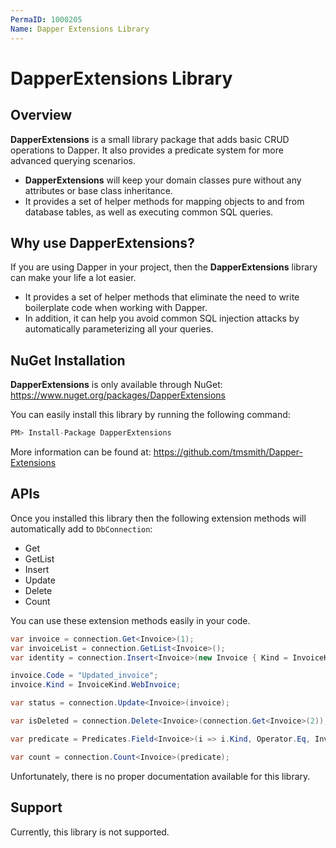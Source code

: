 ```yaml
---
PermaID: 1000205
Name: Dapper Extensions Library
---
```


# DapperExtensions Library

## Overview

**DapperExtensions** is a small library package that adds basic CRUD operations to Dapper. It also provides a predicate system for more advanced querying scenarios. 

 - **DapperExtensions** will keep your domain classes pure without any attributes or base class inheritance.
 - It provides a set of helper methods for mapping objects to and from database tables, as well as executing common SQL queries.

## Why use DapperExtensions?

If you are using Dapper in your project, then the **DapperExtensions** library can make your life a lot easier. 

 - It provides a set of helper methods that eliminate the need to write boilerplate code when working with Dapper. 
 - In addition, it can help you avoid common SQL injection attacks by automatically parameterizing all your queries.

## NuGet Installation

**DapperExtensions** is only available through NuGet: <a href="https://www.nuget.org/packages/DapperExtensions" target="_blank">https://www.nuget.org/packages/DapperExtensions</a>

You can easily install this library by running the following command:

```csharp
PM> Install-Package DapperExtensions 
```

More information can be found at: <a href="https://github.com/tmsmith/Dapper-Extensions" target="_blank">https://github.com/tmsmith/Dapper-Extensions</a>

## APIs

Once you installed this library then the following extension methods will automatically add to `DbConnection`:

- Get
- GetList
- Insert
- Update
- Delete
- Count

You can use these extension methods easily in your code.

```csharp
var invoice = connection.Get<Invoice>(1);
var invoiceList = connection.GetList<Invoice>();
var identity = connection.Insert<Invoice>(new Invoice { Kind = InvoiceKind.WebInvoice, Code = "Insert_Single_1" });

invoice.Code = "Updated_invoice";
invoice.Kind = InvoiceKind.WebInvoice;

var status = connection.Update<Invoice>(invoice);

var isDeleted = connection.Delete<Invoice>(connection.Get<Invoice>(2));

var predicate = Predicates.Field<Invoice>(i => i.Kind, Operator.Eq, InvoiceKind.WebInvoice);

var count = connection.Count<Invoice>(predicate);
```

Unfortunately, there is no proper documentation available for this library.

## Support

Currently, this library is not supported.
